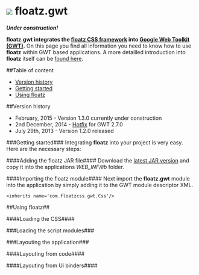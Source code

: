 ![](https://github.com/floatzcss/floatz/blob/master/wiki/logo.png) floatz.gwt
======

***Under construction!***

**floatz.gwt integrates the [floatz CSS framework](https://github.com/floatzcss/floatz/) into [Google Web Toolkit (GWT)](http://www.gwtproject.org).** On this page you find all information you need to know how to use **floatz** within GWT based applications. A more detailled introduction into **floatz** itself can be [found here](https://github.com/floatzcss/floatz/edit/master/README.md).

##Table of content
* [Version history](#version-history)
* [Getting started](#getting-started)
* [Using floatz](#using-floatz)

##Version history
* February, 2015 - Version 1.3.0 currently under construction
* 2nd December, 2014 - [Hotfix](https://github.com/floatzcss/floatz.gwt/blob/master/download/floatz.gwt-1.2.0hotfix01.jar) for GWT 2.7.0 
* July 29th, 2013 - Version 1.2.0 released

###Getting started###
Integrating **floatz** into your project is very easy. Here are the necessary steps:

####Adding the floatz JAR file####
Download the [latest JAR version](https://github.com/floatzcss/floatz.gwt/tree/master/download) and copy it into the applications *WEB_INF/lib* folder.

####Importing the floatz module####
Next import the **floatz.gwt** module into the application by simply adding it to the GWT module descriptor XML.
```
<inherits name='com.floatzcss.gwt.Css'/>
```

##Using floatz##

####Loading the CSS####

###Loading the script modules###

###Layouting the application###

####Layouting from code####

####Layouting from Ui binders####
